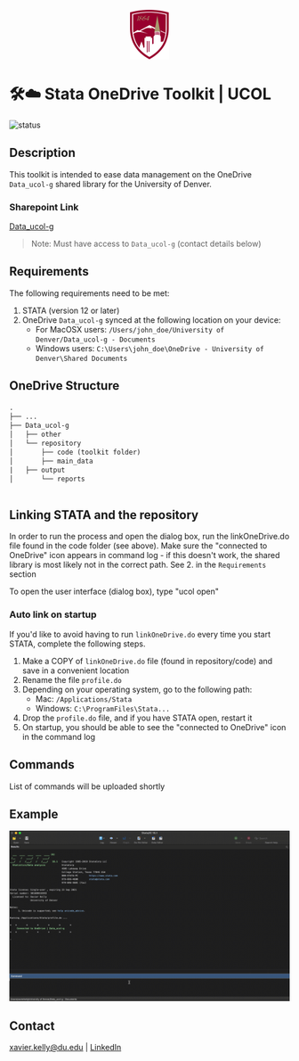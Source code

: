 
<p align="center"><img src="university-of-denver-shield.svg" width="70"/></p>

# 🛠☁️ Stata OneDrive Toolkit | UCOL
![status](https://img.shields.io/badge/status-in__progress-orange)

## Description

This toolkit is intended to ease data management on the OneDrive ```Data_ucol-g``` shared library for the University of Denver.

### Sharepoint Link
[Data_ucol-g](https://denveru.sharepoint.com/sites/Data_ucol-g)
> Note: Must have access to ```Data_ucol-g``` (contact details below)

## Requirements

The following requirements need to be met:	<br />
1. STATA (version 12 or later)	<br />
2. OneDrive ```Data_ucol-g``` synced at the following location on your device:
   - For MacOSX users: ```/Users/john_doe/University of Denver/Data_ucol-g - Documents```
   - Windows users: ```C:\Users\john_doe\OneDrive - University of Denver\Shared Documents```

## OneDrive Structure

```
.
├── ...					
├── Data_ucol-g					
│   ├── other            			
│   └── repository				           
│   	├── code (toolkit folder) 	       
│   	├── main_data				
|	├── output				
│   	└── reports				
	
```

## Linking STATA and the repository

In order to run the process and open the dialog box, run the linkOneDrive.do file found 
in the code folder (see above). Make sure the "connected to OneDrive" icon appears in
command log - if this doesn't work, the shared library is most likely not in the correct
path. See 2. in the ```Requirements``` section

To open the user interface (dialog box), type "ucol open"

### Auto link on startup

If you'd like to avoid having to run ```linkOneDrive.do``` every time you start STATA, complete
the following steps.
1. Make a COPY of ```linkOneDrive.do``` file (found in repository/code) and save in a convenient location
2. Rename the file ```profile.do```
3. Depending on your operating system, go to the following path:
   - Mac: ```/Applications/Stata``` <br />
   - Windows: ```C:\ProgramFiles\Stata...``` 
4. Drop the ```profile.do``` file, and if you have STATA open, restart it
5. On startup, you should be able to see the "connected to OneDrive" icon in the command log

## Commands
List of commands will be uploaded shortly

## Example
![gif1](readme_gif1.gif)

## Contact
xavier.kelly@du.edu | [LinkedIn](https://www.linkedin.com/in/xavierpkelly/)
